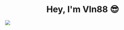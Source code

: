 <div align="center">
<h1 align="center"> Hey, I'm Vln88 😎</h1>
</div>
<img src="https://st3.depositphotos.com/18803028/35055/i/450/depositphotos_350555342-stock-photo-software-developer-programming-code-abstract.jpg">

<!--
**Vln88/Vln88** is a ✨ _special_ ✨ repository because its `README.md` (this file) appears on your GitHub profile.

Here are some ideas to get you started:

- 🔭 I’m currently working on ...
- 🌱 I’m currently learning ...
- 👯 I’m looking to collaborate on ...
- 🤔 I’m looking for help with ...
- 💬 Ask me about ...
- 📫 How to reach me: ...
- 😄 Pronouns: ...
- ⚡ Fun fact: ...
-->
